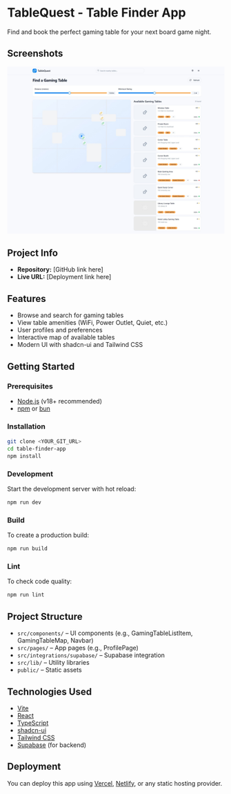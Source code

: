 # TableQuest - Table Finder App

Find and book the perfect gaming table for your next board game night.

## Screenshots

![App Screenshot](public/TableFinder_Screen.jpeg)

## Project Info

- **Repository:** [GitHub link here]
- **Live URL:** [Deployment link here]

## Features

- Browse and search for gaming tables
- View table amenities (WiFi, Power Outlet, Quiet, etc.)
- User profiles and preferences
- Interactive map of available tables
- Modern UI with shadcn-ui and Tailwind CSS

## Getting Started

### Prerequisites

- [Node.js](https://nodejs.org/) (v18+ recommended)
- [npm](https://www.npmjs.com/) or [bun](https://bun.sh/)

### Installation

```sh
git clone <YOUR_GIT_URL>
cd table-finder-app
npm install
```

### Development

Start the development server with hot reload:

```sh
npm run dev
```

### Build

To create a production build:

```sh
npm run build
```

### Lint

To check code quality:

```sh
npm run lint
```

## Project Structure

- `src/components/` – UI components (e.g., GamingTableListItem, GamingTableMap, Navbar)
- `src/pages/` – App pages (e.g., ProfilePage)
- `src/integrations/supabase/` – Supabase integration
- `src/lib/` – Utility libraries
- `public/` – Static assets

## Technologies Used

- [Vite](https://vitejs.dev/)
- [React](https://react.dev/)
- [TypeScript](https://www.typescriptlang.org/)
- [shadcn-ui](https://ui.shadcn.com/)
- [Tailwind CSS](https://tailwindcss.com/)
- [Supabase](https://supabase.com/) (for backend)

## Deployment

You can deploy this app using [Vercel](https://vercel.com/), [Netlify](https://www.netlify.com/), or any static hosting provider.
